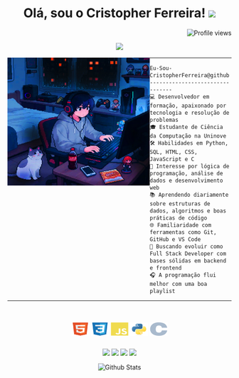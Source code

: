 <h1 align="center">
Olá, sou o Cristopher Ferreira!
  <img src="https://media.giphy.com/media/hvRJCLFzcasrR4ia7z/giphy.gif" width="30"></h1>
 <!--<img src="https://komarev.com/ghpvc/?username=I-am-vishalmaurya&label=Profile%20Views&color=0e75b6&style=flat" align='right' alt="vishalmaurya" />-->
 <img src="https://gpvc.arturio.dev/I-am-vishalmaurya" alt="Profile views" align='right'/> <a href="https://github.com/I-am-vishalmaurya/I-am-vishalmaurya/"> </a> 
<br/>

<!-- Typing SVG by DenverCoder1 - https://github.com/DenverCoder1/readme-typing-svg -->
<p align="center">
  <a href="https://github.com/DenverCoder1/readme-typing-svg"><img src="https://readme-typing-svg.herokuapp.com?lines=Estudante+em+Ciência+da+Computação;Freelancer;SQL%20|%20Front-End%20;%20Desenvolvimento+Web;Sempre%20Aprendendo%20Coisas%20Novas&center=true&width=380&height=45"></a>
</p>

<img align="left" src="https://github.com/CristopherFerreira/CristopherFerreira/blob/main/profile.jpg" alt="Unfortunately I didn't find the author of the pic, feel to open a pull request if found" width="320" />
<hr>

```
Eu-Sou-CristopherFerreira@github
--------------------------------
💻 Desenvolvedor em formação, apaixonado por tecnologia e resolução de problemas
🎓 Estudante de Ciência da Computação na Uninove
🛠️ Habilidades em Python, SQL, HTML, CSS, JavaScript e C
🧠 Interesse por lógica de programação, análise de dados e desenvolvimento web
📚 Aprendendo diariamente sobre estruturas de dados, algoritmos e boas práticas de código
🌐 Familiaridade com ferramentas como Git, GitHub e VS Code
🚀 Buscando evoluir como Full Stack Developer com bases sólidas em backend e frontend
🎧 A programação flui melhor com uma boa playlist 
```
<hr>

<br>


<div align="center" style="display: inline_block"><br>
   <img align="center" alt="Rafa-HTML" height="30" width="40" src="https://raw.githubusercontent.com/devicons/devicon/master/icons/html5/html5-original.svg">
   <img align="center" alt="Rafa-CSS" height="30" width="40" src="https://raw.githubusercontent.com/devicons/devicon/master/icons/css3/css3-original.svg">
   <img align="center" alt="Rafa-Js" height="30" width="40" src="https://raw.githubusercontent.com/devicons/devicon/master/icons/javascript/javascript-plain.svg">
   <img align="center" alt="Rafa-Python" height="30" width="40" src="https://raw.githubusercontent.com/devicons/devicon/master/icons/python/python-original.svg">
   <img align="center" alt="Rafa-C" height="30" width="40" src="https://raw.githubusercontent.com/devicons/devicon/master/icons/c/c-original.svg">
</div>
  
  ##

  
 
<div align="center"> 
  <a href="https://www.youtube.com/@devcristopher1" target="_blank"><img src="https://img.shields.io/badge/YouTube-FF0000?style=for-the-badge&logo=youtube&logoColor=white" target="_blank"></a>
  <a href="https://www.instagram.com/off.crisz_" target="_blank"><img src="https://img.shields.io/badge/-Instagram-%23E4405F?style=for-the-badge&logo=instagram&logoColor=white" target="_blank"></a>
 	<a href="https://www.twitch.tv/cristopherferreira" target="_blank"><img src="https://img.shields.io/badge/Twitch-9146FF?style=for-the-badge&logo=twitch&logoColor=white" target="_blank"></a>
  <a href="https://www.linkedin.com/in/cristopherferreira/" target="_blank"><img src="https://img.shields.io/badge/-LinkedIn-%230077B5?style=for-the-badge&logo=linkedin&logoColor=white" target="_blank"></a> 
  
</div>

<p align="center">
        <img src="https://raw.githubusercontent.com/bornmay/bornmay/Update/svg/Bottom.svg" alt="Github Stats" />
</p>
